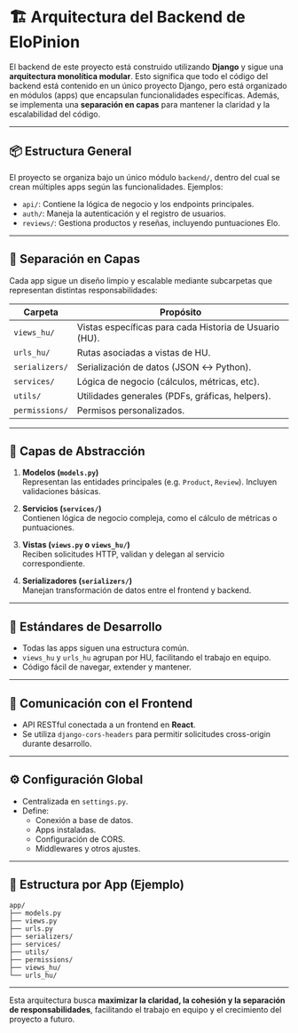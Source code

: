 


# 🏗️ Arquitectura del Backend de EloPinion

El backend de este proyecto está construido utilizando **Django** y sigue una **arquitectura monolítica modular**. Esto significa que todo el código del backend está contenido en un único proyecto Django, pero está organizado en módulos (apps) que encapsulan funcionalidades específicas. Además, se implementa una **separación en capas** para mantener la claridad y la escalabilidad del código.

---

## 📦 Estructura General

El proyecto se organiza bajo un único módulo `backend/`, dentro del cual se crean múltiples apps según las funcionalidades. Ejemplos:

- `api/`: Contiene la lógica de negocio y los endpoints principales.
- `auth/`: Maneja la autenticación y el registro de usuarios.
- `reviews/`: Gestiona productos y reseñas, incluyendo puntuaciones Elo.

---

## 🧱 Separación en Capas

Cada app sigue un diseño limpio y escalable mediante subcarpetas que representan distintas responsabilidades:

| Carpeta         | Propósito |
|-----------------|-----------|
| `views_hu/`     | Vistas específicas para cada Historia de Usuario (HU). |
| `urls_hu/`      | Rutas asociadas a vistas de HU. |
| `serializers/`  | Serialización de datos (JSON ↔️ Python). |
| `services/`     | Lógica de negocio (cálculos, métricas, etc). |
| `utils/`        | Utilidades generales (PDFs, gráficas, helpers). |
| `permissions/`  | Permisos personalizados. |

---

## 🧠 Capas de Abstracción

1. **Modelos (`models.py`)**  
   Representan las entidades principales (e.g. `Product`, `Review`). Incluyen validaciones básicas.

2. **Servicios (`services/`)**  
   Contienen lógica de negocio compleja, como el cálculo de métricas o puntuaciones.

3. **Vistas (`views.py` o `views_hu/`)**  
   Reciben solicitudes HTTP, validan y delegan al servicio correspondiente.

4. **Serializadores (`serializers/`)**  
   Manejan transformación de datos entre el frontend y backend.

---

## 🧭 Estándares de Desarrollo

- Todas las apps siguen una estructura común.
- `views_hu` y `urls_hu` agrupan por HU, facilitando el trabajo en equipo.
- Código fácil de navegar, extender y mantener.

---

## 🔗 Comunicación con el Frontend

- API RESTful conectada a un frontend en **React**.
- Se utiliza `django-cors-headers` para permitir solicitudes cross-origin durante desarrollo.

---

## ⚙️ Configuración Global

- Centralizada en `settings.py`.
- Define:
  - Conexión a base de datos.
  - Apps instaladas.
  - Configuración de CORS.
  - Middlewares y otros ajustes.

---

## 📁 Estructura por App (Ejemplo)

```
app/
├── models.py
├── views.py
├── urls.py
├── serializers/
├── services/
├── utils/
├── permissions/
├── views_hu/
└── urls_hu/
```

---

Esta arquitectura busca **maximizar la claridad, la cohesión y la separación de responsabilidades**, facilitando el trabajo en equipo y el crecimiento del proyecto a futuro.